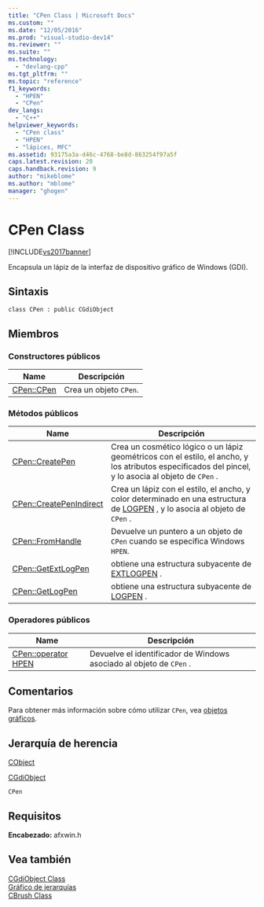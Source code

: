 ```yaml
---
title: "CPen Class | Microsoft Docs"
ms.custom: ""
ms.date: "12/05/2016"
ms.prod: "visual-studio-dev14"
ms.reviewer: ""
ms.suite: ""
ms.technology: 
  - "devlang-cpp"
ms.tgt_pltfrm: ""
ms.topic: "reference"
f1_keywords: 
  - "HPEN"
  - "CPen"
dev_langs: 
  - "C++"
helpviewer_keywords: 
  - "CPen class"
  - "HPEN"
  - "lápices, MFC"
ms.assetid: 93175a3a-d46c-4768-be8d-863254f97a5f
caps.latest.revision: 20
caps.handback.revision: 9
author: "mikeblome"
ms.author: "mblome"
manager: "ghogen"
---
```

# CPen Class
[!INCLUDE[vs2017banner](../../assembler/inline/includes/vs2017banner.md)]

Encapsula un lápiz de la interfaz de dispositivo gráfico de Windows \(GDI\).  
  
## Sintaxis  
  
```  
class CPen : public CGdiObject  
```  
  
## Miembros  
  
### Constructores públicos  
  
|Name|Descripción|  
|----------|-----------------|  
|[CPen::CPen](../Topic/CPen::CPen.md)|Crea un objeto `CPen`.|  
  
### Métodos públicos  
  
|Name|Descripción|  
|----------|-----------------|  
|[CPen::CreatePen](../Topic/CPen::CreatePen.md)|Crea un cosmético lógico o un lápiz geométricos con el estilo, el ancho, y los atributos especificados del pincel, y lo asocia al objeto de `CPen` .|  
|[CPen::CreatePenIndirect](../Topic/CPen::CreatePenIndirect.md)|Crea un lápiz con el estilo, el ancho, y color determinado en una estructura de [LOGPEN](http://msdn.microsoft.com/library/windows/desktop/dd145041) , y lo asocia al objeto de `CPen` .|  
|[CPen::FromHandle](../Topic/CPen::FromHandle.md)|Devuelve un puntero a un objeto de `CPen` cuando se especifica Windows `HPEN`.|  
|[CPen::GetExtLogPen](../Topic/CPen::GetExtLogPen.md)|obtiene una estructura subyacente de [EXTLOGPEN](http://msdn.microsoft.com/library/windows/desktop/dd162711) .|  
|[CPen::GetLogPen](../Topic/CPen::GetLogPen.md)|obtiene una estructura subyacente de [LOGPEN](http://msdn.microsoft.com/library/windows/desktop/dd145041) .|  
  
### Operadores públicos  
  
|Name|Descripción|  
|----------|-----------------|  
|[CPen::operator HPEN](../Topic/CPen::operator%20HPEN.md)|Devuelve el identificador de Windows asociado al objeto de `CPen` .|  
  
## Comentarios  
 Para obtener más información sobre cómo utilizar `CPen`, vea [objetos gráficos](../../mfc/graphic-objects.md).  
  
## Jerarquía de herencia  
 [CObject](../../mfc/reference/cobject-class.md)  
  
 [CGdiObject](../../mfc/reference/cgdiobject-class.md)  
  
 `CPen`  
  
## Requisitos  
 **Encabezado:** afxwin.h  
  
## Vea también  
 [CGdiObject Class](../../mfc/reference/cgdiobject-class.md)   
 [Gráfico de jerarquías](../../mfc/hierarchy-chart.md)   
 [CBrush Class](../../mfc/reference/cbrush-class.md)